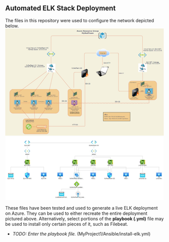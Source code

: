 ## Automated ELK Stack Deployment

The files in this repository were used to configure the network depicted below.
![](Images/network_diagram.png)
![](Images/AzureNetworkTopology.png)

These files have been tested and used to generate a live ELK deployment on Azure. They can be used to either recreate the entire deployment pictured above. Alternatively, select portions of the **playbook (.yml)** file may be used to install only certain pieces of it, such as Filebeat.

  - _TODO: Enter the playbook file._
  (MyProject1/Ansible/install-elk.yml)
